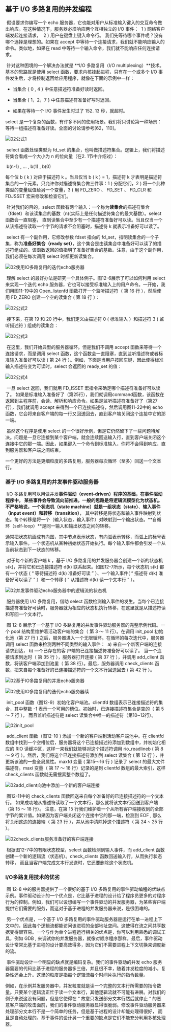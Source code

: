 ## 基于 I/O 多路复用的并发编程

​		假设要求你编写一个 echo 服务器，它也能对用户从标准输入键入的交互命令做出响应。在这种情况下，服务器必须响应两个互相独立的 I/O 事件：
​			1 ) 网络客户端发起连接请求，
​			2 ) 用户在键盘上键入命令行。
我们先等待哪个事件呢？没有哪个选择是理想的。如果在 accept 中等待一个连接请求，我们就不能响应输入的命令。类似地，如果在 read 中等待一个输入命令，我们就不能响应任何连接请求。

​		针对这种困境的一个解决办法就是 **I/O 多路复用（I/O multiplexing）**技术。基本的思路就是使用 select 函数，要求内核挂起进程，只有在一个或多个 I/O 事件发生后，才将控制返回给应用程序，就像在下面的示例中一样：

- 当集合 { 0 ,  4 } 中任意描述符准备好读时返回。

- 当集合 { 1，2，7 } 中任意描述符准备好写时返回。

- 如果在等待一个 I/O 事件发生时过了 152. 13 秒，就超时。

select 是一个复杂的函数，有许多不同的使用场景。我们将只讨论第一种场景：等待一组描述符准备好读。全面的讨论请参考[62，110]。

![02公式1](./markdownimage/02公式1.png)

​		select 函数处理类型为 fd_set 的集合，也叫做描述符集合。逻辑上，我们将描述符集合看成一个大小为 n 的位向量（在2. 1节中介绍过）：

​																b(n-1) , ... , b(1) , b(0)

每个位 b ( k ) 对应于描述符 k 。当且仅当 b ( k )  = 1，描述符 k 才表明是描述符集合的一个元素。只允许你对描述符集合做三件事：1 ) 分配它们，2 ) 将一个此种类型的变量赋值给另一个变量，3 ) 用 FD_ZERO 、 FD_SET 、 FD_CLR 和 FDJSSET 宏来修改和检查它们。

​		针对我们的目的，select 函数有两个输入：一个称为**读集合**的描述符集合（fdset）和该读集合的基数（n)(实际上是任何描述符集合的最大基数）。select 函数会一直阻塞， 直到读集合中至少有一个描述符准备好可以读。当且仅当一个从该描述符读取一个字节的请求不会阻塞时，描述符 k 就表示准备好可以读了。

​		select 有一个副作用，它修改参数 fdset 指向的 fd_set，指明读集合的一个子集，称为**准备好集合（ready set）**，这个集合是由读集合中准备好可以读了的描述符组成的。该函数返回的值指明了准备好集合的基数。注意，由于这个副作用，我们必须在每次调用 select 时都更新读集合。

![02使用IO多路复用的迭代echo服务器](./markdownimage/02使用IO多路复用的迭代echo服务器.png)

​		理解 select 的最好办法是研究一个具体例子。图12-6展示了可以如何利用 select 来实现一个迭代 echo 服务器，它也可以接受标准输入上的用户命令。一开始，我们用图11-19中的 Open_listenfd 函数打开一个监听描述符（ 第 16 行 ），然后使用 FD_ZERO 创建一个空的读集合 ( 第 18 行 ）：

![02公式2](./markdownimage/02公式2.png)

​		接下来，在第 19 和 20 行中，我们定义由描述符 0 ( 标准输入 ）和描述符 3 ( 监听描述符 ) 组成的读集合：

![02公式3](./markdownimage/02公式3.png)

​		在这里，我们开始典型的服务器循环。但是我们不调用 accept 函数来等待一个连接请求，而是调用 select 函数，这个函数会一直阻塞，直到监听描述符或者标准输入准备好可以读 ( 第 24 行 ）。例如，下面是当用户按回车键，因此使得标准输入描述符变为可读时，select 会返回的 ready_set 的值：

![02公式4](./markdownimage/02公式4.png)

​		一旦 select 返回，我们就用 FD_ISSET 宏指令来确定哪个描述符准备好可以读了。 
​				如果是标准输入准备好了（第25行），我们就调用command函数，该函数在返回到主程序前，会读、解析和响应命令。
​				如果是监听描述符准备好了（第27行），我们就调用 accept 来得到一个已连接描述符，然后调用图11-22中的 echo 函数，它会将来自客户端的每一行又回送回去，直到客户端关闭这个连接中它的那一端。

​		虽然这个程序是使用 select 的一个很好示例，但是它仍然留下了一些问题待解决。问题是一旦它连接到某个客户端，就会连续回送输入行，直到客户端关闭这个连接中它的那一端。因此，如果键入一个命令到标准输入，你将不会得到响应，直到服务器和客户端之间结束。

​		一个更好的方法是更细粒度的多路复用，服务器每次循环（至多）回送一个文本行。





### 基于 I/O 多路复用的并发事件驱动服务器

​		I/O 多路复用可以用做并发**事件驱动（event-driven）**程序的基础，在事件驱动程序中， 某些事件会导致流向前推进。一般的思路是将逻辑流模型化为状态机。不严格地说，一个**状态机（state machine）**就是一组**状态（state）**、**输入事件（input event）**和**转移（transition）**， 其中转移是将状态和输入事件映射到状态。每个转移是将一个（输入状态，输入事件）对映射到一个输出状态。**自循环（self-loop）**是同一输入和输出状态之间的转移。

​		通常把状态机画成有向图，其中节点表示状态，有向弧表示转移，而弧上的标号表示输入事件。一个状态机从某种初始状态开始执行。每个输入事件都会引发一个从当前状态到下一状态的转移。

​		对于每个新的客户端 k ，基于 I/O 多路复用的并发服务器会创建一个新的状态机 s(k)，并将它和已连接描述符 d(k) 联系起来。如图12-7所示，每个状态机 s(k) 都有一个状态 ( “ 等待描述符 d(k) 准备好可读 ” ）、一个输入事件( “ 描述符 d(k) 准备好可以读了 ” ）和一个转移  ( “ 从描述符 d(k) 读一个文本行 ” ）。

![02并发事件驱动echo服务器中的逻辑流的状态机](./markdownimage/02并发事件驱动echo服务器中的逻辑流的状态机.png)

​		服务器使用 I/O 多路复用，借助 select 函数检测输入事件的发生。当每个已连接描述符准备好可读时，服务器就为相应的状态机执行转移，在这里就是从描述符读和写回一个文本行。

​		图 12-8 展示了一个基于 I/O 多路复用的并发事件驱动服务器的完整示例代码。一个 pool 结构里维护着活动客户端的集合（ 第 3 〜 11 行）。在调用 init_pool 初始化池（第 27 行 ) 之后，服务器进入一个无限循环。在循环的每次迭代中，服务器调用 select 函数来检测两种不同类型的输入事件：
​			a) 来自一个新客户端的连接请求到达，
​			b) —个已存在的客 户端的已连接描述符准备好可以读了。
当一个连接请求到达时（ 第 35 行 ），服务器打开连接 ( 第 37 行 ），并调用 add_client 函数，将该客户端添加到池里（ 第 38 行）。最后，服务器调用 check_clients 函数，把来自每个准备好的已连接描述符的一个文本行回送回去 ( 第 42 行 ）。

![02基于IO多路复用的并发echo服务器](./markdownimage/02基于IO多路复用的并发echo服务器.png)

![02使用IO多路复用的迭代echo服务器续](./markdownimage/02使用IO多路复用的迭代echo服务器续.png)

​		init_pool 函数（图12-9）初始化客户端池。clientfd 数组表示已连接描述符的集合，其中整数 -1 表示一个可用的槽位。初始时，已连接描述符集合是空的（ 第 5 〜 7 行 ）， 而且监听描述符是 select 读集合中唯一的描述符（第10~12行）。

![02init_pool](./markdownimage/02init_pool.png)

​		add_client 函数（图12-10 ) 添加一个新的客户端到活动客户端池中。在 clientfd 数组中找到一个空槽位后，服务器将这个已连接描述符添加到数组中，并初始化相应的 RIO 读缓冲区，这样一来我们就能够对这个描述符调用 rio_readlineb ( 第 8 〜 9 行 ）。然后，我们将这个已连接描述符添加到 select 读集合 ( 第 12 行 ），并更新该池的一些全局属性。maxfd 变量 ( 第15〜16 行 ) 记录了 select 的最大文件描述符。maxi 变量（ 第 17 〜 18 行）记录的是到 clientfd 数组的最大索引，这样 check_clients 函数就无需搜索整个数组了。

![02add_client向池中添加一个新的客户端连接](./markdownimage/02add_client向池中添加一个新的客户端连接.png)

​		图12-11中的 check_clients 函数回送来自每个准备好的已连接描述符的一个文本行。 如果成功地从描述符读取了一个文本行，那么就将该文本行回送到客户端（第 15 〜 18 行）。 注意，在第 15 行我们维护着一个从所有客户端接收到的全部字节的累计值。如果因为客户端关闭这个连接中它的那一端，检测到 EOF , 那么将关闭这边的连接端（ 第 23 行 ），并从池中清除掉这个描述符（ 第 24 ~ 25 行 ）。

![02check_clients服务准备好的客户端连接](./markdownimage/02check_clients服务准备好的客户端连接.png)

​		根据图12-7中的有限状态模型，select 函数检测到输人事件，而 add_client 函数创建一个新的逻辑流（状态机）。check_clients 函数回送输入行，从而执行状态转移， 而且当客户端完成文本行发送时，它还要删除这个状态机。





### I/O多路复用技术的优劣

​		图 12-8 中的服务器提供了一个很好的基于 I/O 多路复用的事件驱动编程的优缺点示例。事件驱动设计的一个优点是，它比基于进程的设计给了程序员更多的对程序行为的控制。例如，我们可以设想编写一个事件驱动的并发服务器，为某些客户端提供它们需要的服务，而这对于基于进程的并发服务器来说，是很困难的。

​		另一个优点是，一个基于 I/O 多路复用的事件驱动服务器是运行在单一进程上下文中的，因此每个逻辑流都能访问该进程的全部地址空间。这使得在流之间共享数据变得很容易。一个与作为单个进程运行相关的优点是，你可以利用熟悉的调试工具，例如 GDB , 来调试你的并发服务器，就像对顺序程序那样。最后，事件驱动设计常常比基于进程的设计要高效得多，因为它们不需要进程上下文切换来调度新的流。

​		事件驱动设计一个明显的缺点就是编码复杂。我们的事件驱动的并发 echo 服务器需要的代码比基于进程的服务器多三倍，并且很不幸，随着并发粒度的减小，复杂性还会上升。这里的粒度是指每个逻辑流每个时间片执行的指令数量。

​		例如，在示例并发服务器中，并发粒度就是读一个完整的文本行所需要的指令数量。只要某个逻辑流正忙于读一个文本行，其他逻辑流就不可能有进展。对我们的例子来说这没有问题，但是它使得在 “ 故意只发送部分文本行然后就停止 ” 的恶意客户端的攻击面前，我们的事件驱动服务器显得很脆弱。修改事件驱动服务器来处理部分文本行不是一个简单的任务，但是基于进程的设计却能处理得很好， 而且是自动处理的。基于事件的设计另一个重要的缺点是它们不能充分利用多核处理器。

